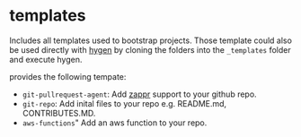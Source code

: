 # templates

Includes all templates used to bootstrap projects. Those template could also be used directly with [hygen](http://www.hygen.io/templates/) by cloning the folders into the `_templates` folder and execute hygen.

provides the following tempate:

- `git-pullrequest-agent`: Add [zappr](https://zappr.opensource.zalan.do/login) support to your github repo.
- `git-repo`: Add inital files to your repo e.g. README.md, CONTRIBUTES.MD.
- `aws-functions`" Add an aws function to your repo.
